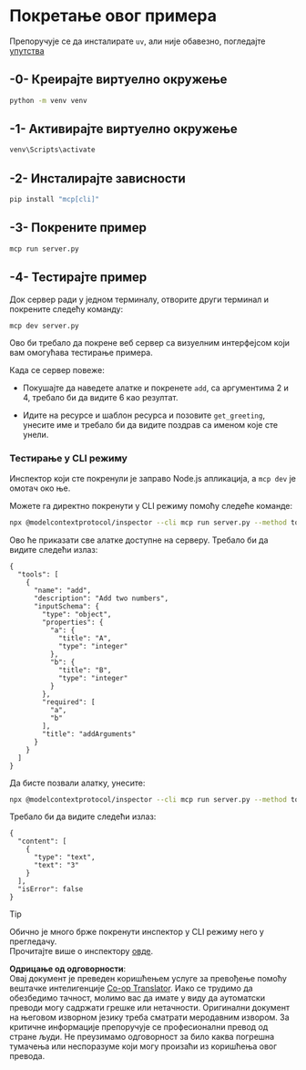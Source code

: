 <!--
CO_OP_TRANSLATOR_METADATA:
{
  "original_hash": "d26f746e21775c30b4d7ed97962b24df",
  "translation_date": "2025-08-18T17:04:50+00:00",
  "source_file": "03-GettingStarted/01-first-server/solution/python/README.md",
  "language_code": "sr"
}
-->
# Покретање овог примера

Препоручује се да инсталирате `uv`, али није обавезно, погледајте [упутства](https://docs.astral.sh/uv/#highlights)

## -0- Креирајте виртуелно окружење

```bash
python -m venv venv
```

## -1- Активирајте виртуелно окружење

```bash
venv\Scripts\activate
```

## -2- Инсталирајте зависности

```bash
pip install "mcp[cli]"
```

## -3- Покрените пример

```bash
mcp run server.py
```

## -4- Тестирајте пример

Док сервер ради у једном терминалу, отворите други терминал и покрените следећу команду:

```bash
mcp dev server.py
```

Ово би требало да покрене веб сервер са визуелним интерфејсом који вам омогућава тестирање примера.

Када се сервер повеже:

- Покушајте да наведете алатке и покренете `add`, са аргументима 2 и 4, требало би да видите 6 као резултат.

- Идите на ресурсе и шаблон ресурса и позовите `get_greeting`, унесите име и требало би да видите поздрав са именом које сте унели.

### Тестирање у CLI режиму

Инспектор који сте покренули је заправо Node.js апликација, а `mcp dev` је омотач око ње.

Можете га директно покренути у CLI режиму помоћу следеће команде:

```bash
npx @modelcontextprotocol/inspector --cli mcp run server.py --method tools/list
```

Ово ће приказати све алатке доступне на серверу. Требало би да видите следећи излаз:

```text
{
  "tools": [
    {
      "name": "add",
      "description": "Add two numbers",
      "inputSchema": {
        "type": "object",
        "properties": {
          "a": {
            "title": "A",
            "type": "integer"
          },
          "b": {
            "title": "B",
            "type": "integer"
          }
        },
        "required": [
          "a",
          "b"
        ],
        "title": "addArguments"
      }
    }
  ]
}
```

Да бисте позвали алатку, унесите:

```bash
npx @modelcontextprotocol/inspector --cli mcp run server.py --method tools/call --tool-name add --tool-arg a=1 --tool-arg b=2
```

Требало би да видите следећи излаз:

```text
{
  "content": [
    {
      "type": "text",
      "text": "3"
    }
  ],
  "isError": false
}
```

> [!TIP]  
> Обично је много брже покренути инспектор у CLI режиму него у прегледачу.  
> Прочитајте више о инспектору [овде](https://github.com/modelcontextprotocol/inspector).

**Одрицање од одговорности**:  
Овај документ је преведен коришћењем услуге за превођење помоћу вештачке интелигенције [Co-op Translator](https://github.com/Azure/co-op-translator). Иако се трудимо да обезбедимо тачност, молимо вас да имате у виду да аутоматски преводи могу садржати грешке или нетачности. Оригинални документ на његовом изворном језику треба сматрати меродавним извором. За критичне информације препоручује се професионални превод од стране људи. Не преузимамо одговорност за било каква погрешна тумачења или неспоразуме који могу произаћи из коришћења овог превода.